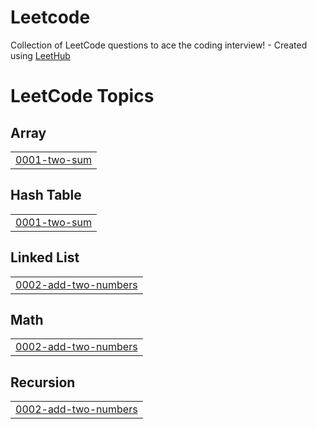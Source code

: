 # Leetcode
Collection of LeetCode questions to ace the coding interview! - Created using [LeetHub](https://github.com/QasimWani/LeetHub)

<!---LeetCode Topics Start-->
# LeetCode Topics
## Array
|  |
| ------- |
| [0001-two-sum](https://github.com/SpideR1sh1/Leetcode/tree/master/0001-two-sum) |
## Hash Table
|  |
| ------- |
| [0001-two-sum](https://github.com/SpideR1sh1/Leetcode/tree/master/0001-two-sum) |
## Linked List
|  |
| ------- |
| [0002-add-two-numbers](https://github.com/SpideR1sh1/Leetcode/tree/master/0002-add-two-numbers) |
## Math
|  |
| ------- |
| [0002-add-two-numbers](https://github.com/SpideR1sh1/Leetcode/tree/master/0002-add-two-numbers) |
## Recursion
|  |
| ------- |
| [0002-add-two-numbers](https://github.com/SpideR1sh1/Leetcode/tree/master/0002-add-two-numbers) |
<!---LeetCode Topics End-->